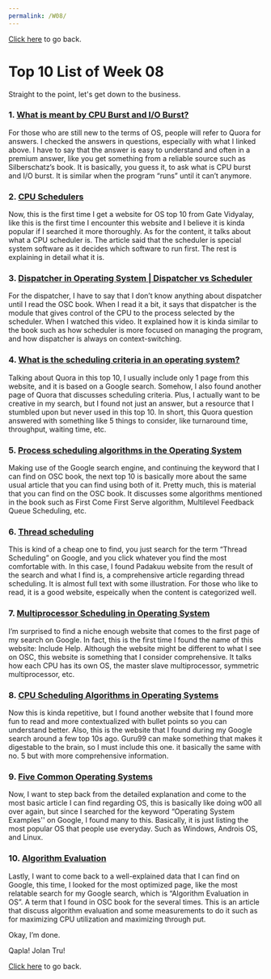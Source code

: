 ```yaml
---
permalink: /W08/
---
```


[Click here](README.md) to go back.

# Top 10 List of Week 08

Straight to the point, let's get down to the business.

### 1. [What is meant by CPU Burst and I/O Burst?](https://www.quora.com/What-is-meant-by-CPU-Burst-and-I-O-Burst)
For those who are still new to the terms of OS, people will refer to Quora for answers. I checked the answers in questions, especially with what I linked above. I have to say that the answer is easy to understand and often in a premium answer, like you get something from a reliable source such as Silberschatz’s book. It is basically, you guess it, to ask what is CPU burst and I/O burst. It is similar when the program “runs” until it can’t anymore.

### 2. [CPU Schedulers](https://www.gatevidyalay.com/cpu-schedulers-schedulers-in-os-schedulers/)
Now, this is the first time I get a website for OS top 10 from Gate Vidyalay, like this is the first time I encounter this website and I believe it is kinda popular if I searched it more thoroughly. As for the content, it talks about what a CPU scheduler is. The article said that the scheduler is special system software as it decides which software to run first. The rest is explaining in detail what it is.

### 3. [Dispatcher in Operating System | Dispatcher vs Scheduler](https://www.youtube.com/watch?v=SydpWAOzmuE)
For the dispatcher, I have to say that I don’t know anything about dispatcher until I read the OSC book. When I read it a bit, it says that dispatcher is the module that gives control of the CPU to the process selected by the scheduler. When I watched this video. It explained how it is kinda similar to the book such as how scheduler is more focused on managing the program, and how dispatcher is always on context-switching.

### 4. [What is the scheduling criteria in an operating system?](https://www.quora.com/What-is-the-scheduling-criteria-in-an-operating-system)
Talking about Quora in this top 10, I usually include only 1 page from this website, and it is based on a Google search. Somehow, I also found another page of Quora that discusses scheduling criteria. Plus, I actually want to be creative in my search, but I found not just an answer, but a resource that I stumbled upon but never used in this top 10. In short, this Quora question answered with something like 5 things to consider, like turnaround time, throughput, waiting time, etc.

### 5. [Process scheduling algorithms in the Operating System](https://afteracademy.com/blog/process-scheduling-algorithms-in-the-operating-system)
Making use of the Google search engine, and continuing the keyword that I can find on OSC book, the next top 10 is basically more about the same usual article that you can find using both of it. Pretty much, this is material that you can find on the OSC book. It discusses some algorithms mentioned in the book such as First Come First Serve algorithm,  Multilevel Feedback Queue Scheduling, etc.

### 6. [Thread scheduling](https://padakuu.com/article/100-thread-scheduling)
This is kind of a cheap one to find, you just search for the term “Thread Scheduling” on Google, and you click whatever you find the most comfortable with. In this case, I found Padakuu website from the result of the search and what I find is, a comprehensive article regarding thread scheduling. It is almost full text with some illustration. For those who like to read, it is a good website, espeically when the content is categorized well.

### 7. [Multiprocessor Scheduling in Operating System](https://www.includehelp.com/operating-systems/multiprocessor-scheduling-in-operating-system.aspx)
I’m surprised to find a niche enough website that comes to the first page of my search on Google. In fact, this is the first time I found the name of this website: Include Help. Although the website might be different to what I see on OSC, this website is something that I consider comprehensive. It talks how each CPU has its own OS, the master slave multiprocessor, symmetric multiprocessor, etc.

### 8. [CPU Scheduling Algorithms in Operating Systems](https://www.guru99.com/cpu-scheduling-algorithms.html)
Now this is kinda repetitive, but I found another website that I found more fun to read and more contextualized with bullet points so you can understand better. Also, this is the website that I found during my Google search around a few top 10s ago. Guru99 can make something that makes it digestable to the brain, so I must include this one. it basically the same with no. 5 but with more comprehensive information.

### 9. [Five Common Operating Systems](https://smallbusiness.chron.com/five-common-operating-systems-28217.html)
Now, I want to step back from the detailed explanation and come to the most basic article I can find regarding OS, this is basically like doing w00 all over again, but since I searched for the keyword “Operating System Examples'' on Google, I found many to this. Basically, it is just listing the most popular OS that people use everyday. Such as Windows, Androis OS, and Linux.

### 10. [Algorithm Evaluation](http://www.faadooengineers.com/online-study/post/cse/operating-system/256/algorithm-evaluation)
Lastly, I want to come back to a well-explained data that I can find on Google, this time, I looked for the most optimized page, like the most relatable search for my Google search, which is “Algorithm Evaluation in OS”. A term that I found in OSC book for the several times. This is an article that discuss algorithm evaluation and some measurements to do it such as for maximizing CPU utilization and maximizing through put.

Okay, I’m done.

Qapla! Jolan Tru!

[Click here](README.md) to go back.
